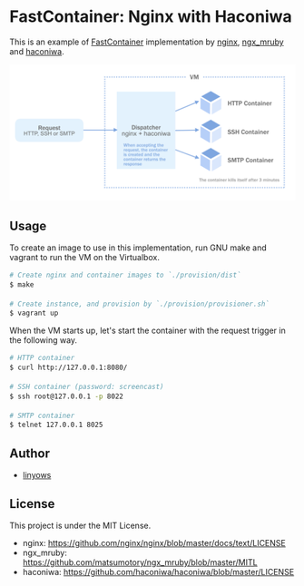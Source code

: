 FastContainer: Nginx with Haconiwa
==

This is an example of [FastContainer][fastcontainer] implementation by [nginx][nginx], [ngx_mruby][ngx_mruby] and [haconiwa][haconiwa].

[fastcontainer]: https://speakerdeck.com/matsumoto_r/fastcontainer-at-iot38
[nginx]: https://github.com/nginx/nginx
[ngx_mruby]: https://github.com/matsumotory/ngx_mruby
[haconiwa]: https://github.com/haconiwa/haconiwa

![overview](misc/overview-fig.png)

Usage
--

To create an image to use in this implementation, run GNU make and vagrant to run the VM on the Virtualbox.

```sh
# Create nginx and container images to `./provision/dist`
$ make

# Create instance, and provision by `./provision/provisioner.sh`
$ vagrant up
```

When the VM starts up, let's start the container with the request trigger in the following way.

```sh
# HTTP container
$ curl http://127.0.0.1:8080/

# SSH container (password: screencast)
$ ssh root@127.0.0.1 -p 8022

# SMTP container
$ telnet 127.0.0.1 8025
```

Author
--

- [linyows][linyows]

[linyows]: https://github.com/linyows

License
--

This project is under the MIT License.

- nginx: https://github.com/nginx/nginx/blob/master/docs/text/LICENSE
- ngx_mruby: https://github.com/matsumotory/ngx_mruby/blob/master/MITL
- haconiwa: https://github.com/haconiwa/haconiwa/blob/master/LICENSE

